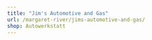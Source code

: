 ```yaml
---
title: "Jim's Automotive and Gas"
url: /margaret-river/jims-automotive-and-gas/
shop: Autowerkstatt
---
```

